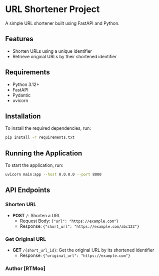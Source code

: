 # URL Shortener Project

A simple URL shortener built using FastAPI and Python.

## Features

* Shorten URLs using a unique identifier
* Retrieve original URLs by their shortened identifier

## Requirements

* Python 3.12+
* FastAPI
* Pydantic
* uvicorn

## Installation

To install the required dependencies, run:
```bash
pip install -r requirements.txt
```
## Running the Application

To start the application, run:
```bash
uvicorn main:app --host 0.0.0.0 --port 8000
```
## API Endpoints

### Shorten URL

* **POST** `/`: Shorten a URL
	+ Request Body: `{"url": "https://example.com"}`
	+ Response: `{"short_url": "https://example.com/abc123"}`
### Get Original URL

* **GET** `/{short_url_id}`: Get the original URL by its shortened identifier
	+ Response: `{"original_url": "https://example.com"}`

### Author [RTMoo]